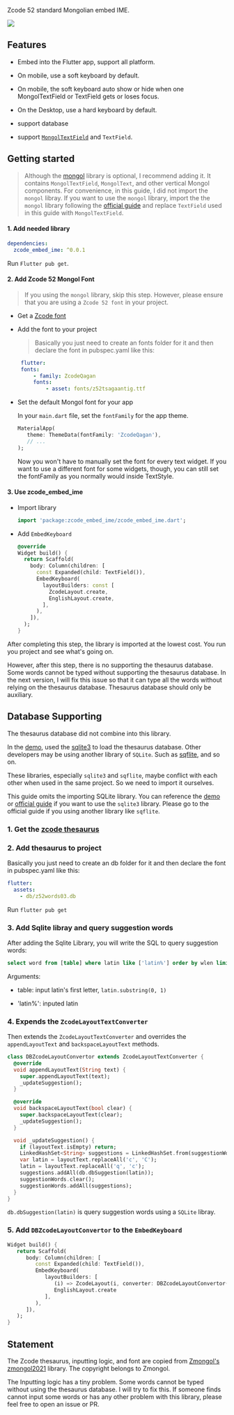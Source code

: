 Zcode 52 standard Mongolian embed IME.

![](https://raw.githubusercontent.com/Satsrag/embed_input/main/desktop_screenshot.gif)

## Features

* Embed into the Flutter app, support all platform.

* On mobile, use a soft keyboard by default.

* On mobile, the soft keyboard auto show or hide when one MongolTextField or TextField gets or loses focus.

* On the Desktop, use a hard keyboard by default.

* support database

* support [`MongolTextField`](https://pub.dev/packages/mongol) and `TextField`.

## Getting started

> Although the [mongol](https://pub.dev/packages/mongol) library is optional, I recommend adding it. It contains `MongolTextField`, `MongolText`, and other vertical Mongol components. For convenience, in this guide, I did not import the `mongol` libray.
If you want to use the `mongol` library, import the  the `mongol` library following the [official guide](https://pub.dev/packages/mongol) and replace `TextField` used in this guide with `MongolTextField`.

#### 1. Add needed library

```yaml
dependencies:
  zcode_embed_ime: ^0.0.1
```

Run `Flutter pub get`.

#### 2. Add Zcode 52 Mongol Font

> If you using the `mongol` library, skip this step. However, please ensure that you are using a `Zcode 52 font` in your project.

* Get a [Zcode font](https://install.zcodetech.com/)

* Add the font to your project

   > Basically you just need to create an fonts folder for it and then declare the font in pubspec.yaml like this:

   ```yaml
    flutter:
    fonts:
        - family: ZcodeQagan
        fonts:
            - asset: fonts/z52tsagaantig.ttf
   ```

* Set the default Mongol font for your app
   
   In your `main.dart` file, set the `fontFamily` for the app theme.

   ```dart
   MaterialApp(
      theme: ThemeData(fontFamily: 'ZcodeQagan'),
      // ...
   );
   ```

   Now you won't have to manually set the font for every text widget. If you want to use a different font for some widgets, though, you can still set the fontFamily as you normally would inside TextStyle.

#### 3. Use zcode_embed_ime

* Import library

   ```dart
   import 'package:zcode_embed_ime/zcode_embed_ime.dart';
   ```

* Add `EmbedKeyboard`

   ```dart
   @override
   Widget build() {
     return Scaffold(
       body: Column(children: [
         const Expanded(child: TextField()),
         EmbedKeyboard(
           layoutBuilders: const [
             ZcodeLayout.create,
             EnglishLayout.create,
           ],
         ),
       ]),
     );
   }
   ```
After completing this step, the library is imported at the lowest cost. You run you project and see what's going on. 

However, after this step, there is no supporting the thesaurus database. Some words cannot be typed without supporting the thesaurus database. In the next version, I will fix this issue so that it can type all the words without relying on the thesaurus database. Thesaurus database should only be auxiliary.

## Database Supporting

The thesaurus database did not combine into this library.

In the [demo](https://github.com/Satsrag/embed_input/tree/main/demo), used the [sqlite3](https://pub.dev/packages/sqlite3) to load the thesaurus database. Other developers may be using another library of `SQLite`. Such as [sqflite](https://pub.dev/packages/sqflite), and so on. 

These libraries, especially `sqlite3` and `sqflite`, maybe conflict with each other when used in the same project. So we need to import it ourselves.

This guide omits the importing SQLite library. You can reference the [demo](https://github.com/Satsrag/embed_input/tree/main/demo) or [official guide](https://pub.dev/packages/sqlite3) if you want to use the `sqlite3` library. Please go to the official guide if you using another library like `sqflite`.

### 1. Get the [zcode thesaurus](https://github.com/Satsrag/embed_input/blob/main/demo/db/z52words03.db)

### 2. Add thesaurus to project

Basically you just need to create an db folder for it and then declare the font in pubspec.yaml like this:

```yaml
flutter:
  assets:
    - db/z52words03.db
```

Run `flutter pub get`

### 3. Add Sqlite libray and query suggestion words

After adding the Sqlite Library, you will write the SQL to query suggestion words:

```sql
select word from [table] where latin like ['latin%'] order by wlen limit 15'
```

Arguments:
   
   * table: input latin's first letter, `latin.substring(0, 1)`

   * 'latin%': inputed latin

### 4. Expends the `ZcodeLayoutTextConverter`

Then extends the `ZcodeLayoutTextConverter` and overrides the `appendLayoutText` and `backspaceLayoutText` methods. 

```dart
class DBZcodeLayoutConvertor extends ZcodeLayoutTextConverter {
  @override
  void appendLayoutText(String text) {
    super.appendLayoutText(text);
    _updateSuggestion();
  }

  @override
  void backspaceLayoutText(bool clear) {
    super.backspaceLayoutText(clear);
    _updateSuggestion();
  }

  void _updateSuggestion() {
    if (layoutText.isEmpty) return;
    LinkedHashSet<String> suggestions = LinkedHashSet.from(suggestionWords);
    var latin = layoutText.replaceAll('c', 'C');
    latin = layoutText.replaceAll('q', 'c');
    suggestions.addAll(db.dbSuggestion(latin));
    suggestionWords.clear();
    suggestionWords.addAll(suggestions);
  }
}
```

`db.dbSuggestion(latin)` is query suggestion words using a `SQLite` libray. 

### 5. Add `DBZcodeLayoutConvertor` to the `EmbedKeyboard`

```dart
Widget build() {
   return Scaffold(
      body: Column(children: [
         const Expanded(child: TextField()),
         EmbedKeyboard(
            layoutBuilders: [
               (i) => ZcodeLayout(i, converter: DBZcodeLayoutConvertor()),
               EnglishLayout.create
            ],
         ),
      ]),
   );
}
```

## Statement

The Zcode thesaurus, inputting logic, and font are copied from [Zmongol's](https://github.com/zmongol) [zmongol2021](https://github.com/zmongol/zmongol2021) library.
The copyright belongs to Zmongol.

The Inputting logic has a tiny problem. Some words cannot be typed without using the thesaurus database. I will try to fix this. If someone finds cannot input some words or has any other problem with this library, please feel free to open an issue or PR.